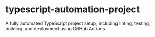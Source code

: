 # typescript-automation-project
A fully automated TypeScript project setup, including linting, testing, building, and deployment using GitHub Actions.
